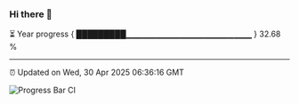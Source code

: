 ### Hi there 👋

⏳ Year progress { █████████▁▁▁▁▁▁▁▁▁▁▁▁▁▁▁▁▁▁▁▁▁ } 32.68 %

---

⏰ Updated on Wed, 30 Apr 2025 06:36:16 GMT

![Progress Bar CI](https://github.com/DhruviPatel157/GitHub-Actions-Demo/workflows/Progress%20Bar%20CI/badge.svg)
